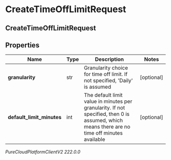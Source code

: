 # CreateTimeOffLimitRequest

## CreateTimeOffLimitRequest

## Properties

|Name | Type | Description | Notes|
|------------ | ------------- | ------------- | -------------|
| **granularity** | str | Granularity choice for time off limit. If not specified, &#39;Daily&#39; is assumed | [optional] |
| **default_limit_minutes** | int | The default limit value in minutes per granularity. If not specified, then 0 is assumed, which means there are no time off minutes available | [optional] |



_PureCloudPlatformClientV2 222.0.0_
